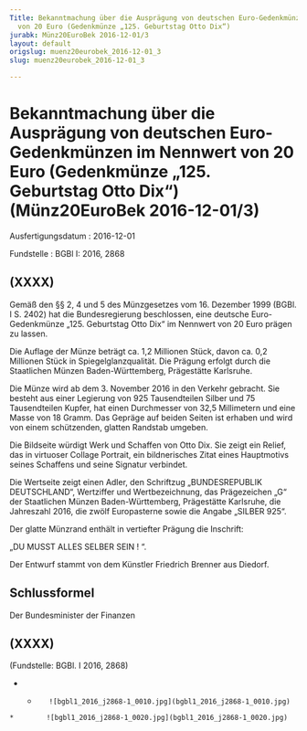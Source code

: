 ```yaml
---
Title: Bekanntmachung über die Ausprägung von deutschen Euro-Gedenkmünzen im Nennwert
  von 20 Euro (Gedenkmünze „125. Geburtstag Otto Dix“)
jurabk: Münz20EuroBek 2016-12-01/3
layout: default
origslug: muenz20eurobek_2016-12-01_3
slug: muenz20eurobek_2016-12-01_3

---
```


# Bekanntmachung über die Ausprägung von deutschen Euro-Gedenkmünzen im Nennwert von 20 Euro (Gedenkmünze „125. Geburtstag Otto Dix“) (Münz20EuroBek 2016-12-01/3)

Ausfertigungsdatum
:   2016-12-01

Fundstelle
:   BGBl I: 2016, 2868


## (XXXX)

Gemäß den §§ 2, 4 und 5 des Münzgesetzes vom 16. Dezember 1999 (BGBl.
I S. 2402) hat die Bundesregierung beschlossen, eine deutsche Euro-
Gedenkmünze „125. Geburtstag Otto Dix“ im Nennwert von 20 Euro prägen
zu lassen.

Die Auflage der Münze beträgt ca. 1,2 Millionen Stück, davon ca. 0,2
Millionen Stück in Spiegelglanzqualität. Die Prägung erfolgt durch die
Staatlichen Münzen Baden-Württemberg, Prägestätte Karlsruhe.

Die Münze wird ab dem 3. November 2016 in den Verkehr gebracht. Sie
besteht aus einer Legierung von 925 Tausendteilen Silber und 75
Tausendteilen Kupfer, hat einen Durchmesser von 32,5 Millimetern und
eine Masse von 18 Gramm. Das Gepräge auf beiden Seiten ist erhaben und
wird von einem schützenden, glatten Randstab umgeben.

Die Bildseite würdigt Werk und Schaffen von Otto Dix. Sie zeigt ein
Relief, das in virtuoser Collage Portrait, ein bildnerisches Zitat
eines Hauptmotivs seines Schaffens und seine Signatur verbindet.

Die Wertseite zeigt einen Adler, den Schriftzug „BUNDESREPUBLIK
DEUTSCHLAND“, Wertziffer und Wertbezeichnung, das Prägezeichen „G“ der
Staatlichen Münzen Baden-Württemberg, Prägestätte Karlsruhe, die
Jahreszahl 2016, die zwölf Europasterne sowie die Angabe „SILBER 925“.

Der glatte Münzrand enthält in vertiefter Prägung die Inschrift:

„DU MUSST ALLES SELBER SEIN ! “.

Der Entwurf stammt von dem Künstler Friedrich Brenner aus Diedorf.


## Schlussformel

Der Bundesminister der Finanzen


## (XXXX)

(Fundstelle: BGBl. I 2016, 2868)


*    *        ![bgbl1_2016_j2868-1_0010.jpg](bgbl1_2016_j2868-1_0010.jpg)
    *        ![bgbl1_2016_j2868-1_0020.jpg](bgbl1_2016_j2868-1_0020.jpg)


